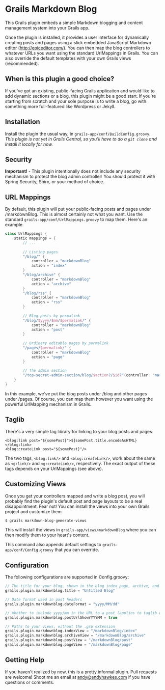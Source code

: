Grails Markdown Blog
====================

This Grails plugin embeds a simple Markdown blogging and content management system into your Grails app.

Once the plugin is installed, it provides a user interface for dynamically creating posts and pages using a slick embedded JavaScript Markdown editor (http://epiceditor.com/). You can then map the blog controllers to whatever URLs you want using the standard UrlMappings in Grails. You can also override the default templates with your own Grails views (recommended).

## When is this plugin a good choice?
If you've got an existing, public-facing Grails application and would like to add dynamic sections or a blog, this plugin might be a good start. If you're starting from scratch and your sole purpose is to write a blog, go with something more full-featured like Wordpress or Jekyll.

## Installation
Install the plugin the usual way, in ```grails-app/conf/BuildConfig.groovy```. *This plugin is not yet in Grails Central, so you'll have to do a ```git clone``` and install it locally for now.*

## Security
**Important!** - This plugin intentionally does not include any security mechanism to protect the blog admin controller! You should protect it with Spring Security, Shiro, or your method of choice.

## URL Mappings
By default, this plugin will put your public-facing posts and pages under /markdownBlog. This is almost certainly not what you want. Use the standard ```grails-app/conf/UrlMappings.groovy``` to map them. Here's an example:

```groovy
class UrlMappings {
    static mappings = {
        // ...
	      
        // Listing pages
        "/blog/" {
            controller = "markdownBlog"
            action = "index"
        }
        "/blog/archive" {
            controller = "markdownBlog"
            action = "archive"
        }
        "/blog/rss" {
            controller = "markdownBlog"
            action = "rss"
        }
        
        // Blog posts by permalink
        "/blog/$yyyy/$mm/$permalink/" {
            controller = "markdownBlog"
            action = "post"
        }
        
        // Ordinary editable pages by permalink
        "/pages/$permalink/" {
            controller = "markdownBlog"
            action = "page"
        }
        
        // The admin section
        "/top-secret-admin-section/blog/$action?/$id?"(controller: 'markdownBlogAdmin')
    }
}
```

In this example, we've put the blog posts under /blog and other pages under /pages. Of course, you can map them however you want using the powerful UrlMapping mechanism in Grails.

## Taglib
There's a very simple tag library for linking to your blog posts and pages. 

```gsp
<blog:link post="${somePost}">${somePost.title.encodeAsHTML}</blog:link>
<blog:createLink post="${somePost}"/>
```

The two tags, ```<blog:link/>``` and ```<blog:createLink/>```, work about the same as ```<g:link/>``` and ```<g:createLink/>```, respectively. The exact output of these tags depends on your UrlMappings (see above).

## Customizing Views
Once you get your controllers mapped and write a blog post, you will probably find the plugin's default post and page layouts to be a real disappointment. Fear not! You can install the views into your own Grails project and customize them.

```sh
$ grails markdown-blog-generate-views
```

This will install the views in ```grails-app/views/markdownBlog``` where you can then modify them to your heart's content.

This command also appends default settings to ```grails-app/conf/Config.groovy``` that you can override.

## Configuration
The following configurations are supported in Config.groovy:

```groovy
// The title for your blog, shown in the blog index page, archive, and RSS feed
grails.plugin.markdownblog.title = "Untitled Blog"

// Date format used in post headers
grails.plugin.markdownblog.dateFormat = "yyyy/MM/dd"

// Whether to include yyyy/mm in the URL to a post (applies to taglib only)
grails.plugin.markdownblog.postUrlShowYYYYMM = true

// Paths to your views, without the .gsp extension
grails.plugin.markdownblog.indexView = "/markdownBlog/index"
grails.plugin.markdownblog.archiveView = "/markdownBlog/archive"
grails.plugin.markdownblog.postView = "/markdownBlog/post"
grails.plugin.markdownblog.pageView = "/markdownBlog/page"
```

## Getting Help
If you haven't realized by now, this is a pretty informal plugin. Pull requests are welcome! Shoot me an email at andy@andyhawkes.com if you have questions or comments.
